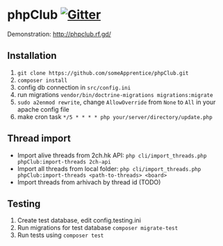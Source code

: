 # phpClub [![Gitter](https://badges.gitter.im/Join%20Chat.svg)](https://gitter.im/someApprentice_phpClub/Lobby)
Demonstration: http://phpclub.rf.gd/

## Installation
1. `git clone https://github.com/someApprentice/phpClub.git`
2. `composer install`
3. config db connection in `src/config.ini`  
4. run migrations `vendor/bin/doctrine-migrations migrations:migrate`
5. `sudo a2enmod rewrite`, change `AllowOverride` from `None` to `All` in your apache config file
7. make cron task `*/5 * * * * php your/server/directory/update.php`

## Thread import
- Import alive threads from 2ch.hk API: `php cli/import_threads.php phpClub:import-threads 2ch-api`
- Import all threads from local folder: `php cli/import_threads.php phpClub:import-threads <path-to-threads> <board>`
- Import threads from arhivach by thread id (TODO)

## Testing
1. Create test database, edit config.testing.ini
2. Run migrations for test database `composer migrate-test`
3. Run tests using `composer test`
